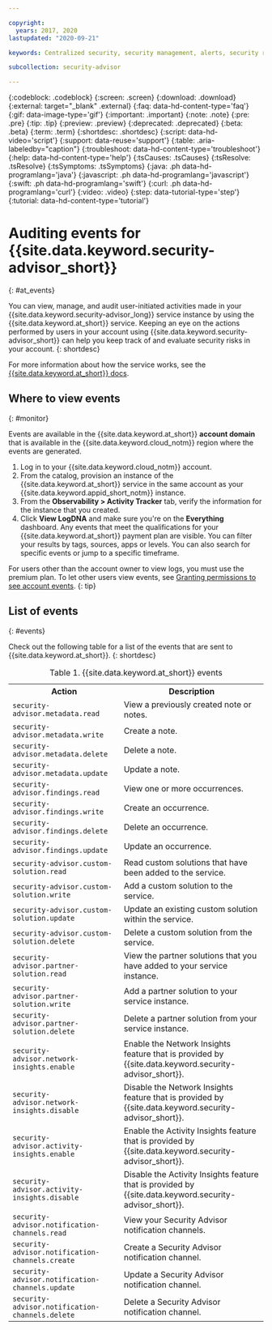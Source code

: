 ```yaml
---

copyright:
  years: 2017, 2020
lastupdated: "2020-09-21"

keywords: Centralized security, security management, alerts, security risk, risk, insights, threat detection

subcollection: security-advisor

---
```


{:codeblock: .codeblock}
{:screen: .screen}
{:download: .download}
{:external: target="_blank" .external}
{:faq: data-hd-content-type='faq'}
{:gif: data-image-type='gif'}
{:important: .important}
{:note: .note}
{:pre: .pre}
{:tip: .tip}
{:preview: .preview}
{:deprecated: .deprecated}
{:beta: .beta}
{:term: .term}
{:shortdesc: .shortdesc}
{:script: data-hd-video='script'}
{:support: data-reuse='support'}
{:table: .aria-labeledby="caption"}
{:troubleshoot: data-hd-content-type='troubleshoot'}
{:help: data-hd-content-type='help'}
{:tsCauses: .tsCauses}
{:tsResolve: .tsResolve}
{:tsSymptoms: .tsSymptoms}
{:java: .ph data-hd-programlang='java'}
{:javascript: .ph data-hd-programlang='javascript'}
{:swift: .ph data-hd-programlang='swift'}
{:curl: .ph data-hd-programlang='curl'}
{:video: .video}
{:step: data-tutorial-type='step'}
{:tutorial: data-hd-content-type='tutorial'}



# Auditing events for {{site.data.keyword.security-advisor_short}}
{: #at_events}

You can view, manage, and audit user-initiated activities made in your {{site.data.keyword.security-advisor_long}} service instance by using the {{site.data.keyword.at_short}} service. Keeping an eye on the actions performed by users in your account using {{site.data.keyword.security-advisor_short}} can help you keep track of and evaluate security risks in your account.
{: shortdesc}


For more information about how the service works, see the [{{site.data.keyword.at_short}} docs](/docs/Activity-Tracker-with-LogDNA?topic=Activity-Tracker-with-LogDNA-cloud_services#cloud_services).


## Where to view events
{: #monitor}

Events are available in the {{site.data.keyword.at_short}} **account domain** that is available in the {{site.data.keyword.cloud_notm}} region where the events are generated.

1. Log in to your {{site.data.keyword.cloud_notm}} account.
2. From the catalog, provision an instance of the {{site.data.keyword.at_short}} service in the same account as your {{site.data.keyword.appid_short_notm}} instance.
3. From the **Observability > Activity Tracker** tab, verify the information for the instance that you created.
4. Click **View LogDNA** and make sure you're on the **Everything** dashboard. Any events that meet the qualifications for your {{site.data.keyword.at_short}} payment plan are visible. You can filter your results by tags, sources, apps or levels. You can also search for specific events or jump to a specific timeframe.


For users other than the account owner to view logs, you must use the premium plan. To let other users view events, see [Granting permissions to see account events](/docs/Activity-Tracker-with-LogDNA?topic=Activity-Tracker-with-LogDNA-iam_manage_events).
{: tip}


## List of events
{: #events}

Check out the following table for a list of the events that are sent to {{site.data.keyword.at_short}}.
{: shortdesc}

<table>
  <caption>Table 1. {{site.data.keyword.at_short}} events</caption>
  <tr>
    <th>Action</th>
    <th>Description</th>
  </tr>
  <tr>
    <td><code>security-advisor.metadata.read</code></td>
    <td>View a previously created note or notes.</td>
  </tr>
  <tr>
    <td><code>security-advisor.metadata.write</code></td>
    <td>Create a note.</td>
  </tr>
  <tr>
    <td><code>security-advisor.metadata.delete</code></td>
    <td>Delete a note.</td>
  </tr>
  <tr>
    <td><code>security-advisor.metadata.update</code></td>
    <td>Update a note.</td>
  </tr>
  <tr>
    <td><code>security-advisor.findings.read</code></td>
    <td>View one or more occurrences.</td>
  </tr>
  <tr>
    <td><code>security-advisor.findings.write</code></td>
    <td>Create an occurrence.</td>
  </tr>
  <tr>
    <td><code>security-advisor.findings.delete</code></td>
    <td>Delete an occurrence.</td>
  </tr>
  <tr>
    <td><code>security-advisor.findings.update</code></td>
    <td>Update an occurrence.</td>
  </tr>
  <tr>
    <td><code>security-advisor.custom-solution.read</code></td>
    <td>Read custom solutions that have been added to the service.</td>
  </tr>
  <tr>
    <td><code>security-advisor.custom-solution.write</code></td>
    <td>Add a custom solution to the service.</td>
  </tr>
  <tr>
    <td><code>security-advisor.custom-solution.update</code></td>
    <td>Update an existing custom solution within the service.</td>
  </tr>
  <tr>
    <td><code>security-advisor.custom-solution.delete</code></td>
    <td>Delete a custom solution from the service.</td>
  </tr>
  <tr>
    <td><code>security-advisor.partner-solution.read</code></td>
    <td>View the partner solutions that you have added to your service instance.</td>
  </tr>
  <tr>
    <td><code>security-advisor.partner-solution.write</code></td>
    <td>Add a partner solution to your service instance.</td>
  </tr>
  <tr>
    <td><code>security-advisor.partner-solution.delete</code></td>
    <td>Delete a partner solution from your service instance.</td>
  </tr>
  <tr>
    <td><code>security-advisor.network-insights.enable</code></td>
    <td>Enable the Network Insights feature that is provided by {{site.data.keyword.security-advisor_short}}.</td>
  </tr>
  <tr>
    <td><code>security-advisor.network-insights.disable</code></td>
    <td>Disable the Network Insights feature that is provided by {{site.data.keyword.security-advisor_short}}.</td>
  </tr>
  <tr>
    <td><code>security-advisor.activity-insights.enable</code></td>
    <td>Enable the Activity Insights feature that is provided by {{site.data.keyword.security-advisor_short}}.</td>
  </tr>
  <tr>
    <td><code>security-advisor.activity-insights.disable</code></td>
    <td>Disable the Activity Insights feature that is provided by {{site.data.keyword.security-advisor_short}}.</td>
  </tr>
  <tr>
    <td><code>security-advisor.notification-channels.read</code></td>
    <td>View your Security Advisor notification channels.</td>
  </tr>
  <tr>
    <td><code>security-advisor.notification-channels.create</code></td>
    <td>Create a Security Advisor notification channel.</td>
  </tr>
  <tr>
    <td><code>security-advisor.notification-channels.update</code></td>
    <td>Update a Security Advisor notification channel.</td>
  </tr>
  <tr>
    <td><code>security-advisor.notification-channels.delete</code></td>
    <td>Delete a Security Advisor notification channel.</td>
  </tr>
</table>
